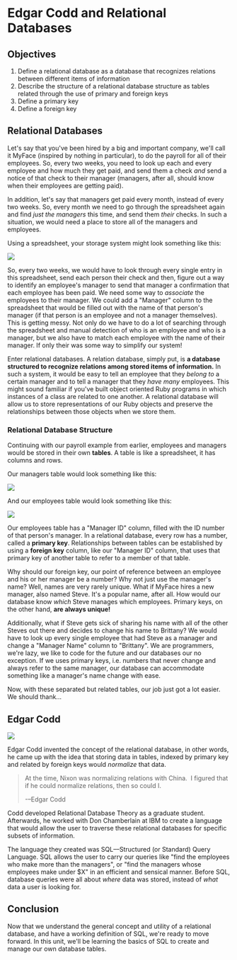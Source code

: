 # Edgar Codd and Relational Databases

## Objectives

1. Define a relational database as a database that recognizes relations between different items of information
2. Describe the structure of a relational database structure as tables related through the use of primary and foreign keys
3. Define a primary key 
4. Define a foreign key

## Relational Databases

Let's say that you've been hired by a big and important company, we'll call it MyFace (inspired by nothing in particular), to do the payroll for all of their employees. So, every two weeks, you need to look up each and every employee and how much they get paid, and send them a check *and* send a notice of that check to their manager (managers, after all, should know when their employees are getting paid). 

In addition, let's say that managers get paid every month, instead of every two weeks. So, every month we need to go through the spreadsheet again and find *just the managers* this time, and send them *their* checks. In such a situation, we would need a place to store all of the managers and employees. 

Using a spreadsheet, your storage system might look something like this: 

![](http://readme-pics.s3.amazonaws.com/Screen%20Shot%202015-09-03%20at%205.12.12%20PM.png)

So, every two weeks, we would have to look through every single entry in this spreadsheet, send each person their check and then, figure out a way to identify an employee's manager to send that manager a confirmation that each employee has been paid. We need some way to *associate* the employees to their manager. We could add a "Manager" column to the spreadsheet that would be filled out with the name of that person's manager (if that person is an employee and not a manager themselves). This is getting messy. Not only do we have to do a lot of searching through the spreadsheet and manual detection of who is an employee and who is a manager, but we also have to match each employee with the name of their manager. If only their was some way to simplify our system!

Enter relational databases. A relation database, simply put, is **a database structured to recognize relations among stored items of information.** In such a system, it would be easy to tell an employee that they *belong to* a certain manager and to tell a manager that they *have many* employees. This might sound familiar if you've built object oriented Ruby programs in which instances of a class are related to one another. A relational database will allow us to store representations of our Ruby objects and preserve the relationships between those objects when we store them. 

### Relational Database Structure

Continuing with our payroll example from earlier, employees and managers would be stored in their own **tables**. A table is like a spreadsheet, it has columns and rows. 

Our managers table would look something like this:

![](http://readme-pics.s3.amazonaws.com/Screen%20Shot%202015-09-04%20at%2011.17.31%20AM.png)

And our employees table would look something like this: 

![](http://readme-pics.s3.amazonaws.com/Screen%20Shot%202015-09-04%20at%2011.17.25%20AM.png)

Our employees table has a "Manager ID" column, filled with the ID number of that person's manager. In a relational database, every row has a number, called a **primary key**. Relationships between tables can be established by using a **foreign key** column, like our "Manager ID" column, that uses that primary key of another table to refer to a member of that table. 

Why should our foreign key, our point of reference between an employee and his or her manager be a number? Why not just use the manager's name? Well, names are very rarely unique. What if MyFace hires a new manager, also named Steve. It's a popular name, after all. How would our database know *which* Steve manages which employees. Primary keys, on the other hand, **are always unique!**

Additionally, what if Steve gets sick of sharing his name with all of the other Steves out there and decides to change his name to Brittany? We would have to look up every single employee that had Steve as a manager and change a "Manager Name" column to "Brittany". We are programmers, we're lazy, we like to code for the future and our databases our no exception. If we uses primary keys, i.e. numbers that never change and always refer to the same manager, our database can accommodate something like a manager's name change with ease. 

Now, with these separated but related tables, our job just got a lot easier. We should thank...

## Edgar Codd

![](http://readme-pics.s3.amazonaws.com/Edgar_F_Codd.jpg)

Edgar Codd invented the concept of the relational database, in other words, he came up with the idea that storing data in tables, indexed by primary key and related by foreign keys would *normalize* that data. 

> At the time, Nixon was normalizing relations with China.  I figured that if he could normalize relations, then so could I.
> 
> -–Edgar Codd

Codd developed Relational Database Theory as a graduate student. Afterwards, he worked with Don Chamberlain at IBM to create a language that would allow the user to traverse these relational databases for specific subsets of information. 

The language they created was SQL––Structured (or Standard) Query Language. SQL allows the user to carry our queries like "find the employees who make more than the managers", or "find the managers whose employees make under $X" in an efficient and sensical manner. Before SQL, database queries were all about *where* data was stored, instead of *what* data a user is looking for. 

## Conclusion

Now that we understand the general concept and utility of a relational database, and have a working definition of SQL, we're ready to move forward. In this unit, we'll be learning the basics of SQL to create and manage our own database tables. 
